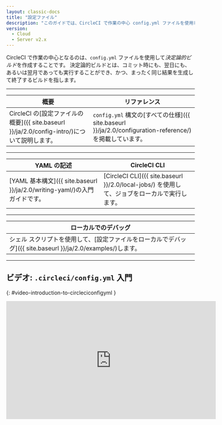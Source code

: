 ```yaml
---
layout: classic-docs
title: "設定ファイル"
description: "このガイドでは、CircleCI で作業の中心 config.yml ファイルを使用して決定論的ビルドの関して説明しています。 決定論的ビルド(deterministic)とは、コミット時にも、翌日にも、あるいは翌月であっても実行することができ、かつ、まったく同じ結果を生成して終了するビルドを示しています。"
version:
  - Cloud
  - Server v2.x
---
```


CircleCI で作業の中心となるのは、`config.yml` ファイルを使用して*決定論的ビルド*を作成することです。 決定論的ビルドとは、コミット時にも、翌日にも、あるいは翌月であっても実行することができ、かつ、まったく同じ結果を生成して終了するビルドを指します。

<hr />

| 概要                                                                                               | リファレンス                                                                                                        |
| ------------------------------------------------------------------------------------------------ | ------------------------------------------------------------------------------------------------------------- |
| CircleCI の[設定ファイルの概要]({{ site.baseurl }}/ja/2.0/config-intro/)について説明します。&nbsp;&nbsp;&nbsp;&nbsp; | `config.yml` 構文の[すべての仕様]({{ site.baseurl }}/ja/2.0/configuration-reference/)を掲載しています。&nbsp;&nbsp;&nbsp;&nbsp; |

<hr />

| YAML の記述                                                                                | CircleCI CLI                                                             |
| --------------------------------------------------------------------------------------- | ------------------------------------------------------------------------ |
| [YAML 基本構文]({{ site.baseurl }}/ja/2.0/writing-yaml/)の入門ガイドです。  &nbsp;&nbsp;&nbsp;&nbsp; | [CircleCI CLI]({{ site.baseurl }}/2.0/local-jobs/) を使用して、ジョブをローカルで実行します。 |

<hr />

| ローカルでのデバッグ                                                                                           |
| ---------------------------------------------------------------------------------------------------- |
| シェル スクリプトを使用して、[設定ファイルをローカルでデバッグ]({{ site.baseurl }}/ja/2.0/examples/)します。  &nbsp;&nbsp;&nbsp;&nbsp; |

<hr />

## ビデオ: `.circleci/config.yml` 入門
{: #video-introduction-to-circleciconfigyml }
<div class="video-wrapper">
<iframe width="560" height="315" src="https://www.youtube.com/embed/xOSHKNUIkjY" frameborder="0" allow="autoplay; encrypted-media" allowfullscreen></iframe>
</div>
